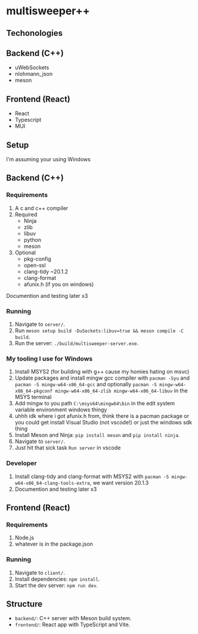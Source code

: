 # multisweeper++

## Techonologies

## Backend (C++)

- uWebSockets
- nlohmann_json
- meson

## Frontend (React)

- React
- Typescript
- MUI

## Setup

I'm assuming your using Windows

## Backend (C++)

### Requirements

1. A c and c++ compiler
2. Required
   - Ninja
   - zlib
   - libuv
   - python
   - meson
3. Optional
   - pkg-config
   - open-ssl
   - clang-tidy ~20.1.2
   - clang-format
   - afunix.h (if you on windows)

Documention and testing later x3

### Running

1. Navigate to `server/`.
2. Run `meson setup build -DuSockets:libuv=true && meson compile -C build`.
3. Run the server: `./build/multisweeper-server.exe`.

### My tooling I use for Windows

1. Install MSYS2 (for building with g++ cause my homies hating on msvc)
2. Update packages and install mingw gcc compiler with `pacman -Syu` and `pacman -S mingw-w64-x86_64-gcc` and optionally `pacman -S mingw-w64-x86_64-pkgconf mingw-w64-x86_64-zlib mingw-w64-x86_64-libuv` in the MSYS terminal
3. Add mingw to you path `C:\msys64\mingw64\bin` in the edit system variable environment windows thingy
4. uhhh idk where i got afunix.h from, think there is a pacman package or you could get install Visual Studio (not vscode!) or just the windows sdk thing
5. Install Meson and Ninja: `pip install meson` and `pip install ninja`.
6. Navigate to `server/`.
7. Just hit that sick task `Run server` in vscode

### Developer

1. Install clang-tidy and clang-format with MSYS2 with `pacman -S mingw-w64-x86_64-clang-tools-extra`, we want version 20.1.3
2. Documention and testing later x3

## Frontend (React)

### Requirements

1. Node.js
2. whatever is in the package.json

### Running

1. Navigate to `client/`.
2. Install dependencies: `npm install`.
3. Start the dev server: `npm run dev`.

## Structure

- `backend/`: C++ server with Meson build system.
- `frontend/`: React app with TypeScript and Vite.
